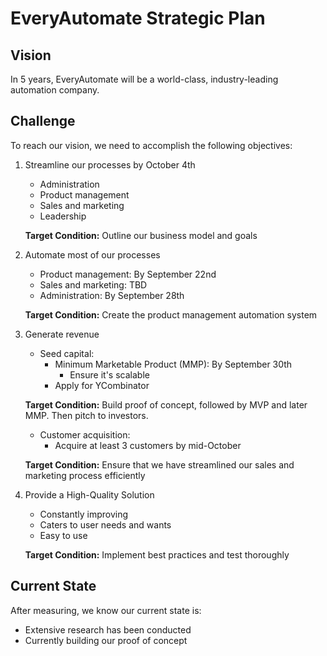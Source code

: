 # EveryAutomate Strategic Plan

## Vision
In 5 years, EveryAutomate will be a world-class, industry-leading automation company.

## Challenge
To reach our vision, we need to accomplish the following objectives:

1. Streamline our processes by October 4th
   - Administration
   - Product management
   - Sales and marketing
   - Leadership
   
   **Target Condition:** Outline our business model and goals

2. Automate most of our processes
   - Product management: By September 22nd
   - Sales and marketing: TBD
   - Administration: By September 28th
   
   **Target Condition:** Create the product management automation system

3. Generate revenue
   - Seed capital:
     - Minimum Marketable Product (MMP): By September 30th
       - Ensure it's scalable
     - Apply for YCombinator
   
   **Target Condition:** Build proof of concept, followed by MVP and later MMP. Then pitch to investors.

   - Customer acquisition:
     - Acquire at least 3 customers by mid-October
   
   **Target Condition:** Ensure that we have streamlined our sales and marketing process efficiently

4. Provide a High-Quality Solution
   - Constantly improving
   - Caters to user needs and wants
   - Easy to use
   
   **Target Condition:** Implement best practices and test thoroughly

## Current State
After measuring, we know our current state is:
- Extensive research has been conducted
- Currently building our proof of concept